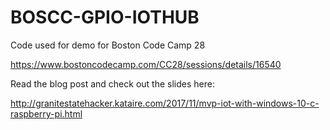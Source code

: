 # BOSCC-GPIO-IOTHUB

Code used  for demo for Boston Code Camp 28

https://www.bostoncodecamp.com/CC28/sessions/details/16540



Read the blog post and check out the slides here:

http://granitestatehacker.kataire.com/2017/11/mvp-iot-with-windows-10-c-raspberry-pi.html
